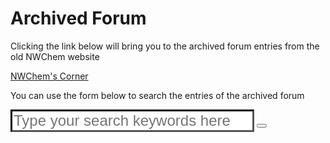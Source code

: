 # Archived Forum

Clicking the link below will bring you to the archived forum entries from the old NWChem website

<a href="oldforum.html">NWChem's Corner</a>


You can use the form below to search the entries of the archived forum
<!-- Load icon library -->
<!--link rel="stylesheet" href="https://cdnjs.cloudflare.com/ajax/libs/font-awesome/4.7.0/css/font-awesome.min.css"-->
   <link rel="stylesheet" href="https://cdnjs.cloudflare.com/ajax/libs/font-awesome/6.4.0/css/all.min.css">

<div class="old search">
<form action="https://www.google.com/search" class="searchform" method="get" name="searchform" target="_blank">
<input name="sitesearch" type="hidden" value="nwchemgit.github.io/Special_AWCforum">
<input autocomplete="on" class="form-control search" name="q" placeholder="Type your search keywords here" required="required"  type="text" style='font-size:24px;border:3px inset #000000;' maxlength="25" size="25">
<button type="submit"><i class='fas fa-search' style='font-size:24px'></i></button>
</form>
</div>
